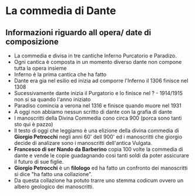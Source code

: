 
# La commedia di Dante

## Informazioni riguardo all opera/ date di composizione

- La commedia e divisa in tre cantiche Inferno Purcatorio e Paradizo.
- Ogni cantica è composta in un momento diverso dante non compone tutta la opera insieme
- Inferno è la prima cantica che ha fatto
- Dante era gia nel esilio ed inizia ad comporre l'Inferno il 1306 finisce nel 1308
- Sucessivamente dante inizia il Purgatorio e lo finisce nel ? - 1914/1915 non si sa quando l'anno iniziato
- Paradiso comincia a verona nel 1316 e finisce quando muore nel 1931
- A oggi non abbiamo nessun scritto di dante con la grafia di dante
- I manoscritti della Divina Commedia cono circa 900 (porca sono tanti sto qui è pazzo)
- Il testo di oggi che leggiamo è una elizione della divina commedia di **Giorgio Petrocchi** negli anni 60' dell 900' ed i manoscritti che giorgio decide di analizare sono i manoscritti dell'antica Vulgata.
- **Francesco di ser Nando da Barberino** copia 100 volte la commedia di dante e vende le copie guadagnando cosi tanti soldi da poter assicurare il futuro di sue figlie.
- **Giorgio Petrocchi** è un **filologo** ed ha fatto un confronto dei manoscritti si dice "ha fatto una collazione".
- Da questa collazione ha potuto trarre uno stemma codicum ovvero un albero geologico dei manoscritti.